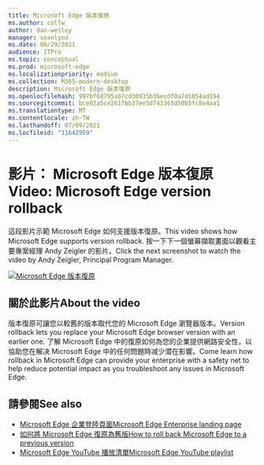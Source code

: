 ```yaml
---
title: Microsoft Edge 版本復原
ms.author: collw
author: dan-wesley
manager: seanlynd
ms.date: 06/29/2021
audience: ITPro
ms.topic: conceptual
ms.prod: microsoft-edge
ms.localizationpriority: medium
ms.collection: M365-modern-desktop
description: Microsoft Edge 版本復原
ms.openlocfilehash: 997bf68795ab7cd30935b36ecdf0a7d1854ad194
ms.sourcegitcommit: bce02a5ce2617bb37ee5d743365d50b5fc8e4aa1
ms.translationtype: MT
ms.contentlocale: zh-TW
ms.lasthandoff: 07/09/2021
ms.locfileid: "11642959"
---
```

# <a name="video-microsoft-edge-version-rollback"></a><span data-ttu-id="a95e9-103">影片： Microsoft Edge 版本復原</span><span class="sxs-lookup"><span data-stu-id="a95e9-103">Video: Microsoft Edge version rollback</span></span>

<span data-ttu-id="a95e9-104">這段影片示範 Microsoft Edge 如何支援版本復原。</span><span class="sxs-lookup"><span data-stu-id="a95e9-104">This video shows how Microsoft Edge supports version rollback.</span></span> <span data-ttu-id="a95e9-105">按一下下一個螢幕擷取畫面以觀看主要專案經理 Andy Zeigler 的影片。</span><span class="sxs-lookup"><span data-stu-id="a95e9-105">Click the next screenshot to watch the video by Andy Zeigler, Principal Program Manager.</span></span>

[![Microsoft Edge 版本復原](media/microsoft-edge-video-version-rollback/0.png)](http://www.youtube.com/watch?v=pXhXHvKUa_c "Microsoft Edge version rollback")

## <a name="about-the-video"></a><span data-ttu-id="a95e9-107">關於此影片</span><span class="sxs-lookup"><span data-stu-id="a95e9-107">About the video</span></span>

<span data-ttu-id="a95e9-108">版本復原可讓您以較舊的版本取代您的 Microsoft Edge 瀏覽器版本。</span><span class="sxs-lookup"><span data-stu-id="a95e9-108">Version rollback lets you replace your Microsoft Edge browser version with an earlier one.</span></span> <span data-ttu-id="a95e9-109">了解 Microsoft Edge 中的復原如何為您的企業提供網路安全性，以協助您在解决 Microsoft Edge 中的任何問題時减少潜在影響。</span><span class="sxs-lookup"><span data-stu-id="a95e9-109">Come learn how rollback in Microsoft Edge can provide your enterprise with a safety net to help reduce potential impact as you troubleshoot any issues in Microsoft Edge.</span></span>

## <a name="see-also"></a><span data-ttu-id="a95e9-110">請參閱</span><span class="sxs-lookup"><span data-stu-id="a95e9-110">See also</span></span>

- [<span data-ttu-id="a95e9-111">Microsoft Edge 企業登陸頁面</span><span class="sxs-lookup"><span data-stu-id="a95e9-111">Microsoft Edge Enterprise landing page</span></span>](https://aka.ms/EdgeEnterprise)
- [<span data-ttu-id="a95e9-112">如何將 Microsoft Edge 復原為舊版</span><span class="sxs-lookup"><span data-stu-id="a95e9-112">How to roll back Microsoft Edge to a previous version</span></span>](edge-learnmore-rollback.md)
- [<span data-ttu-id="a95e9-113">Microsoft Edge YouTube 播放清單</span><span class="sxs-lookup"><span data-stu-id="a95e9-113">Microsoft Edge YouTube playlist</span></span>](https://www.youtube.com/playlist?list=PLXtHYVsvn_b-uXh1tMeYpT-0iD8tD3tFy)
